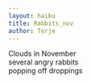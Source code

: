 ```yaml
---
layout: haiku
title: Rabbits_nov
author: Terje
---
```

Clouds in November<br>
several angry rabbits<br>
popping off droppings<br>
